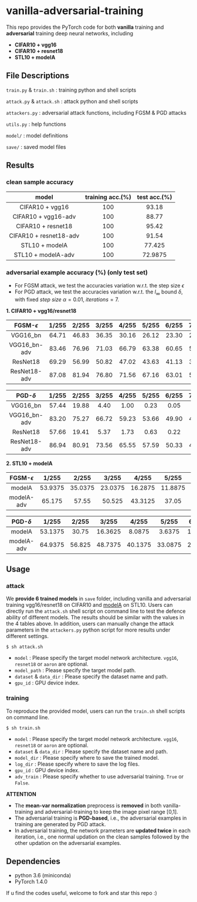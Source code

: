 # vanilla-adversarial-training

This repo provides the PyTorch code for both **vanilla** training and **adversarial** training deep neural networks, including
- **CIFAR10 + vgg16**
- **CIFAR10 + resnet18**
- **STL10 + modelA**

## File Descriptions

`train.py` & `train.sh` : training python and shell scripts

`attack.py` & `attack.sh` : attack python and shell scripts

`attackers.py` : adversarial attack functions, including FGSM & PGD attacks

`utils.py` : help functions

`model/` : model definitions

`save/` : saved model files


## Results

### **clean sample** accuracy

model                   | training acc.(%) | test acc.(%)
:-:                     | :-:              | :-:
CIFAR10 + vgg16         | 100              | 93.18
CIFAR10 + vgg16-adv     | 100              | 88.77
CIFAR10 + resnet18      | 100              | 95.42
CIFAR10 + resnet18-adv  | 100              | 91.54
STL10 + modelA          | 100              | 77.425
STL10 + modelA-adv      | 100              | 72.9875

### **adversarial example** accuracy (%) (only test set)
   - For FGSM attack, we test the accuracies variation w.r.t. the step size $\epsilon$
   - For PGD attack, we test the accuracies variation w.r.t. the $l_\infty$ bound $\delta$, with fixed $step\ size\ \alpha=0.01,\ iterations=7$.

**1. CIFAR10 + vgg16/resnet18**

FGSM-$\epsilon$ | 1/255 | 2/255 | 3/255 | 4/255 | 5/255 | 6/255 | 7/255 | 8/255 | 9/255 | 10/255 | 11/255 | 12/255
 :-:            | :-:   | :-:   | :-:   | :-:   | :-:   | :-:   | :-:   | :-:   | :-:   | :-:    | :-:    | :-:
VGG16_bn        | 64.71 | 46.83 | 36.35 | 30.16 | 26.12 | 23.30 | 21.21 | 19.52 | 18.34 | 17.48  | 16.56  | 15.91
VGG16_bn-adv    | 83.46 | 76.96 | 71.03 | 66.79 | 63.38 | 60.65 | 58.62 | 56.51 | 54.61 | 52.78  | 51.02  | 49.22
ResNet18        | 69.29 | 56.99 | 50.82 | 47.02 | 43.63 | 41.13 | 38.92 | 36.95 | 34.94 | 33.03  | 31.36  | 29.69
ResNet18-adv    | 87.08 | 81.94 | 76.80 | 71.56 | 67.16 | 63.01 | 59.52 | 56.50 | 53.80 | 51.47  | 49.68  | 48.11


PGD-$\delta$ | 1/255 | 2/255 | 3/255 | 4/255 | 5/255 | 6/255 | 7/255 | 8/255 | 9/255 | 10/255 | 11/255 | 12/255
 :-:         | :-:   | :-:   | :-:   | :-:   | :-:   | :-:   | :-:   | :-:   | :-:   | :-:    | :-:    | :-:
VGG16_bn     | 57.44 | 19.88 | 4.40  | 1.00  | 0.23  | 0.05  | 0.06  | 0.02  | 0.03  | 0.01   | 0.01   | 0.01
VGG16_bn-adv | 83.20 | 75.27 | 66.72 | 59.23 | 53.66 | 49.90 | 46.77 | 44.23 | 42.24 | 40.86  | 39.76  | 38.95
ResNet18     | 57.66 | 19.41 | 5.37  | 1.73  | 0.63  | 0.22  | 0.12  | 0.07  | 0.03  | 0.02   | 0.05   | 0.04
ResNet18-adv | 86.94 | 80.91 | 73.56 | 65.55 | 57.59 | 50.33 | 45.03 | 40.35 | 36.94 | 34.49  | 32.49  | 31.01

**2. STL10 + modelA**

FGSM-$\epsilon$ | 1/255 | 2/255 | 3/255 | 4/255 | 5/255 | 6/255 | 7/255 | 8/255 | 9/255 | 10/255 | 11/255 | 12/255
 :-:            | :-:   | :-:   | :-:   | :-:   | :-:   | :-:   | :-:   | :-:   | :-:   | :-:    | :-:    | :-:
modelA          |53.9375|35.0375|23.0375|16.2875|11.8875| 9.075 | 7.1125| 5.875 | 4.975 | 4.2375 | 3.7625 | 3.2750
modelA-adv      |65.175 | 57.55 | 50.525|43.3125| 37.05 |31.9875|27.3875| 23.7  |20.1625| 17.2875| 14.95  | 12.875

PGD-$\delta$ | 1/255 | 2/255 | 3/255 | 4/255 | 5/255 | 6/255 | 7/255 | 8/255 | 9/255 | 10/255 | 11/255 | 12/255
 :-:         | :-:   | :-:   | :-:   | :-:   | :-:   | :-:   | :-:   | :-:   | :-:   | :-:    | :-:    | :-:
modelA       |53.1375| 30.75 |16.3625| 8.0875| 3.6375| 1.8375| 0.9   | 0.45  | 0.3   | 0.1875 | 0.1    | 0.0625
modelA-adv   |64.9375| 56.825|48.7375|40.1375|33.0875| 27.275|22.4375| 18.075| 14.675| 12.325 | 10.575 | 9.20

## Usage

### attack

We **provide 6 trained models** in `save` folder, including vanilla and adversarial training vgg16/resnet18 on CIFAR10 and [modelA](https://github.com/aaron-xichen/pytorch-playground/blob/master/stl10/model.py) on STL10.
Users can directly run the `attack.sh` shell script on command line to test the defence ability of different models.
The results should be similar with the values in the 4 tables above.
In addition, users can manually change the attack parameters in the `attackers.py` python script for more results under different settings.
```
$ sh attack.sh
```
- `model` : Please specify the target model network architecture. `vgg16`, `resnet18` or `aaron` are optional.
- `model_path` : Please specify the target model path.
- `dataset` & `data_dir` : Please specify the dataset name and path.
- `gpu_id` : GPU device index.

### training

To reproduce the provided model, users can run the `train.sh` shell scripts on command line.
```
$ sh train.sh
```
- `model` : Please specify the target model network architecture. `vgg16`, `resnet18` or `aaron` are optional.
- `dataset` & `data_dir` : Please specify the dataset name and path.
- `model_dir` : Please specify where to save the trained model.
- `log_dir` : Please specify where to save the log files.
- `gpu_id` : GPU device index.
- `adv_train` : Please specify whether to use adversarial training. `True` or `False`.

**ATTENTION** 
- The **mean-var normalization** preprocess is **removed** in both vanilla-training and adversarial-training to keep the image pixel range [0,1].
- The adversarial training is **PGD-based**, i.e., the adversarial examples in training are generated by PGD attack.
- In adversarial training, the network prameters are **updated twice** in each iteration, i.e., one normal updation on the clean samples followed by the other updation on the adversarial examples.


## Dependencies
- python 3.6 (miniconda)
- PyTorch 1.4.0

If u find the codes useful, welcome to fork and star this repo :)